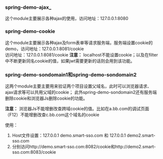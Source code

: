 ### spring-demo-ajax_
这个module主要展示各种ajax的使用，访问地址：127.0.0.1:8080

### spring-demo-cookie
这个module主要展示各种ajax及form表单等请求服务端，服务端设置cookie的demo，访问地址：127.0.0.1:8081/cookie  
访问地址：127.0.0.1:8081/cookie
**注意：** localhost不能设置cookie；以及在filter中不断更新同名cookie的值，如果jwt需要更新的话则会用到该功能。

### spring-demo-sondomain1和spring-demo-sondomain2
这两个module主要主要用来验证两个项目设置父域名，此时可以浏览器请求、ajax请求等可以共用父域的cookie；
此外spring-demo-sondomain2还有服务端删除cookie和浏览器Js删除cookie的功能。

**注意：** 浏览器Js不能增删改查跨域cookie的值。比如在a.bb.com的调试页面（F12）不能增删改查c.bb.com这个域名的cookie

使用：
1. Host文件设置：127.0.0.1 demo.smart-sso.com 和 127.0.0.1 demo2.smart-sso.com
2. 分别访问http://demo.smart-sso.com:8082/cookie和http://demo2.smart-sso.com:8083/cookie
